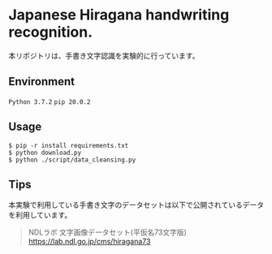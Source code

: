 # Japanese Hiragana handwriting recognition.
本リポジトリは、手書き文字認識を実験的に行っています。

## Environment
`Python 3.7.2` `pip 20.0.2` 

## Usage
```
$ pip -r install requirements.txt
$ python download.py
$ python ./script/data_cleansing.py
```

## Tips
本実験で利用している手書き文字のデータセットは以下で公開されているデータを利用しています。
> NDLラボ 文字画像データセット(平仮名73文字版)<br />
> https://lab.ndl.go.jp/cms/hiragana73